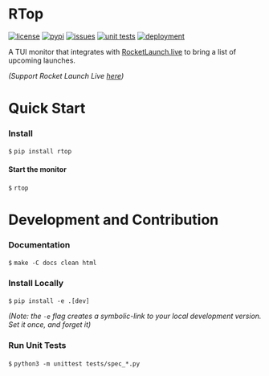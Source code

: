 # RTop

[![license](https://img.shields.io/github/license/dmitri-mcguckin/rtop)](./LICENSE)
[![pypi](https://img.shields.io/pypi/v/rtop)](https://pypi.org/project/rtop)
[![issues](https://img.shields.io/github/issues/dmitri-mcguckin/rtop/bug?label=issues)](https://github.com/dmitri-mcguckin/rtop/labels/bug)
[![unit tests](https://img.shields.io/github/workflow/status/dmitri-mcguckin/rtop/Unit%20Tests?label=unit%20tests)](https://github.com/dmitri-mcguckin/rtop/actions?query=workflow%3A%22Unit+Tests%22)
[![deployment](https://img.shields.io/github/workflow/status/dmitri-mcguckin/rtop/Deploy%20to%20PyPi?label=deployment)](https://github.com/dmitri-mcguckin/rtop/actions?query=workflow%3A%22Deploy+to+PyPi%22)


A TUI monitor that integrates with [RocketLaunch.live](https://www.rocketlaunch.live) to bring a list of upcoming launches.

*(Support Rocket Launch Live [here](https://www.rocketlaunch.live/premium))*

# Quick Start

### Install

`$` `pip install rtop`

#### Start the monitor

`$` `rtop`

# Development and Contribution

### Documentation

`$` `make -C docs clean html`

### Install Locally

`$` `pip install -e .[dev]`

*(Note: the `-e` flag creates a symbolic-link to your local development version. Set it once, and forget it)*

### Run Unit Tests

`$` `python3 -m unittest tests/spec_*.py`
